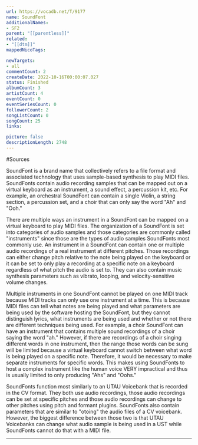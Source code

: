 ```yaml
---
url: https://vocadb.net/T/9177
name: SoundFont
additionalNames: 
- SF2
parent: "[[parentless]]"
related:
- "[[dtm]]"
mappedNicoTags:

newTargets:
- all
commentCount: 2
createDate: 2022-10-16T00:00:07.027
status: Finished
albumCount: 3
artistCount: 4
eventCount: 0
eventSeriesCount: 0
followerCount: 2
songListCount: 0
songCount: 25
links: 

picture: false
descriptionLength: 2748
---
```


#Sources

SoundFont is a brand name that collectively refers to a file format and associated technology that uses sample-based synthesis to play MIDI files. SoundFonts contain audio recording samples that can be mapped out on a virtual keyboard as an instrument, a sound effect, a percussion kit, etc. For example, an orchestral SoundFont can contain a single Violin, a string section, a percussion set, and a choir that can only say the word "Ah" and "Ooh."

There are multiple ways an instrument in a SoundFont can be mapped on a virtual keyboard to play MIDI files. The organization of a SoundFont is set into categories of audio samples and those categories are commonly called "instruments" since those are the types of audio samples SoundFonts most commonly use. An instrument in a SoundFont can contain one or multiple audio recordings of a real instrument at different pitches. Those recordings can either change pitch relative to the note being played on the keyboard or it can be set to only play a recording at a specific note on a keyboard regardless of what pitch the audio is set to. They can also contain music synthesis parameters such as vibrato, looping, and velocity-sensitive volume changes.

Multiple instruments in one SoundFont cannot be played on one MIDI track because MIDI tracks can only use one instrument at a time. This is because MIDI files can tell what notes are being played and what parameters are being used by the software hosting the SoundFont, but they cannot distinguish lyrics, what instruments are being used and whether or not there are different techniques being used. For example, a choir SoundFont can have an instrument that contains multiple sound recordings of a choir saying the word "ah." However, if there are recordings of a choir singing different words in one instrument, then the range those words can be sung will be limited because a virtual keyboard cannot switch between what word is being played on a specific note. Therefore, it would be necessary to make separate instruments for specific words. This makes using SoundFonts to host a complex instrument like the human voice VERY impractical and thus is usually limited to only producing "Ahs" and "Oohs."

SoundFonts function most similarly to an UTAU Voicebank that is recorded in the CV format. They both use audio recordings, those audio recordings can be set at specific pitches and those audio recordings can change to other pitches using pitch and formant plugins. SoundFonts also contain parameters that are similar to "otoing" the audio files of a CV voicebank. However, the biggest difference between those two is that UTAU Voicebanks can change what audio sample is being used in a UST while SoundFonts cannot do that with a MIDI file.

---

